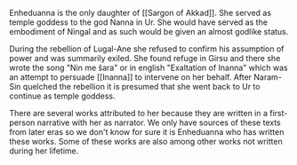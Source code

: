 Enheduanna is the only daughter of [[Sargon of Akkad]]. She served as temple goddess to the god Nanna in Ur. She would have served as the embodiment of Ningal and as such would be given an almost godlike status.

During the rebellion of Lugal-Ane she refused to confirm his assumption of power and was summarily exiled. She found refuge in Girsu and there she wrote the song "Nin me šara" or in english "Exaltation of Inanna" which was an attempt to persuade [[Inanna]] to intervene on her behalf. After Naram-Sin quelched the rebellion it is presumed that she went back to Ur to continue as temple goddess.

There are several works attributed to her because they are written in a first-person narrative with her as narrator. We only have sources of these texts from later eras so we don't know for sure it is Enheduanna who has written these works. Some of these works are also among other works not written during her lifetime.